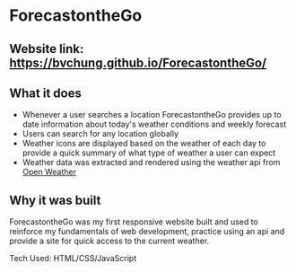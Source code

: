 # ForecastontheGo

Website link: https://bvchung.github.io/ForecastontheGo/
---
What it does
---

* Whenever a user searches a location ForecastontheGo provides up to date information about today's weather conditions and weekly forecast
* Users can search for any location globally
* Weather icons are displayed based on the weather of each day to provide a quick summary of what type of weather a user can expect
* Weather data was extracted and rendered using the weather api from [Open Weather](https://openweathermap.org/api)


Why it was built
---

ForecastontheGo was my first responsive website built and used to reinforce my fundamentals of web development, practice using an api and provide a site for quick access to the current weather.

Tech Used: HTML/CSS/JavaScript


